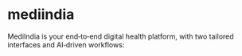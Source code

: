 # mediindia
MediIndia is your end‑to‑end digital health platform, with two tailored interfaces and AI‑driven workflows:
